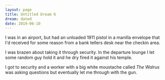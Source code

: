 ```yaml
---
layout: page
title: Untitled Dream 6
dream: dated
date: 2019-06-10
---
```


I was in an airport, but had an unloaded 1911 pistol in a manilla envelope that I'd received for some reason from a bank tellers desk near the checkin area.

I was brazen about taking it through security. In the departure lounge I let some random guy hold it and he dry fired it against his temple.

I got to security and a worker with a big white moustache called *The Walrus* was asking questions but eventually let me through with the gun.
